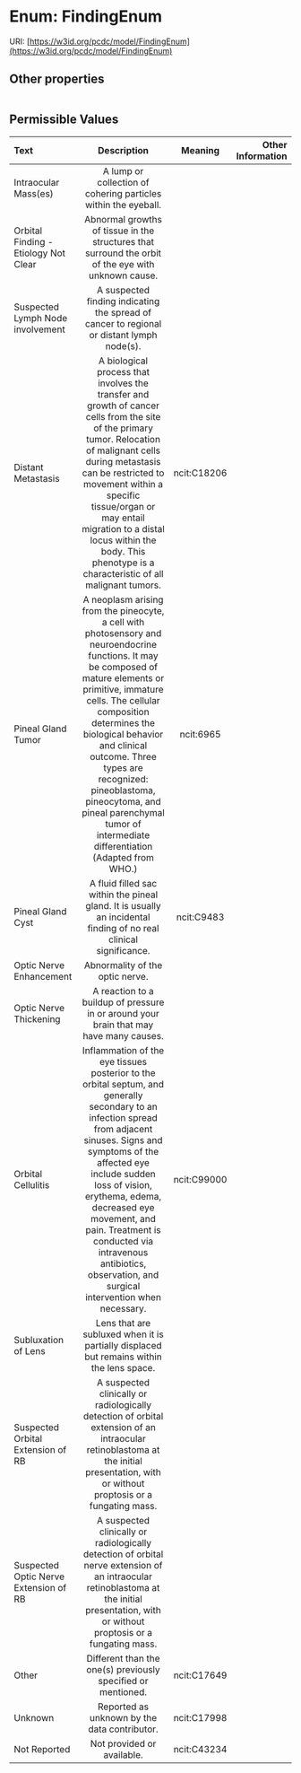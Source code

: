 
# Enum: FindingEnum




URI: [https://w3id.org/pcdc/model/FindingEnum](https://w3id.org/pcdc/model/FindingEnum)


## Other properties

|  |  |  |
| --- | --- | --- |

## Permissible Values

| Text | Description | Meaning | Other Information |
| :--- | :---: | :---: | ---: |
| Intraocular Mass(es) | A lump or collection of cohering particles within the eyeball. |  |  |
| Orbital Finding - Etiology Not Clear | Abnormal growths of tissue in the structures that surround the orbit of the eye with unknown cause. |  |  |
| Suspected Lymph Node involvement | A suspected finding indicating the spread of cancer to regional or distant lymph node(s). |  |  |
| Distant Metastasis | A biological process that involves the transfer and growth of cancer cells from the site of the primary tumor. Relocation of malignant cells during metastasis can be restricted to movement within a specific tissue/organ or may entail migration to a distal locus within the body. This phenotype is a characteristic of all malignant tumors. | ncit:C18206 |  |
| Pineal Gland Tumor | A neoplasm arising from the pineocyte, a cell with photosensory and neuroendocrine functions. It may be composed of mature elements or primitive, immature cells. The cellular composition determines the biological behavior and clinical outcome. Three types are recognized: pineoblastoma, pineocytoma, and pineal parenchymal tumor of intermediate differentiation (Adapted from WHO.) | ncit:6965 |  |
| Pineal Gland Cyst | A fluid filled sac within the pineal gland. It is usually an incidental finding of no real clinical significance. | ncit:C9483 |  |
| Optic Nerve Enhancement | Abnormality of the optic nerve. |  |  |
| Optic Nerve Thickening | A reaction to a buildup of pressure in or around your brain that may have many causes. |  |  |
| Orbital Cellulitis | Inflammation of the eye tissues posterior to the orbital septum, and generally secondary to an infection spread from adjacent sinuses. Signs and symptoms of the affected eye include sudden loss of vision, erythema, edema, decreased eye movement, and pain. Treatment is conducted via intravenous antibiotics, observation, and surgical intervention when necessary. | ncit:C99000 |  |
| Subluxation of Lens | Lens that are subluxed when it is partially displaced but remains within the lens space. |  |  |
| Suspected Orbital Extension of RB | A suspected clinically or radiologically detection of orbital extension of an intraocular retinoblastoma at the initial presentation, with or without proptosis or a fungating mass. |  |  |
| Suspected Optic Nerve Extension of RB | A suspected clinically or radiologically detection of orbital nerve extension of an intraocular retinoblastoma at the initial presentation, with or without proptosis or a fungating mass. |  |  |
| Other | Different than the one(s) previously specified or mentioned. | ncit:C17649 |  |
| Unknown | Reported as unknown by the data contributor. | ncit:C17998 |  |
| Not Reported | Not provided or available. | ncit:C43234 |  |

